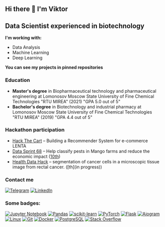 ## Hi there 👋 I'm Viktor
## Data Scientist experienced in biotechnology
**I'm working with:**
 - Data Analysis
 - Machine Learning
 - Deep Learning
 
**You can see my projects in pinned repositories**

### Education 
- **Master's degree** in Biopharmaceutical technology and pharmaceutical engineering at Lomonosov Moscow State University of Fine Chemical Technologies "RTU MIREA" (2021) "GPA 5.0 out of 5"
- **Bachelor's degree** in Biotechnology and industrial pharmacy at Lomonosov Moscow State University of Fine Chemical Technologies "RTU MIREA" (2019) "GPA 4.4 out of 5"


### Hackathon participation 
- [Hack The Cart](https://apply.hackthecart.ru/) – Building a Recommender System for e-commerce LENTA
- [Data Sprint 68](https://dphi.tech/challenges/data-sprint-68-world-data-league-external-competition/200/overview/about) – Help classify pests in Mango farms and reduce the economic impact ([10th](https://dphi.tech/challenges/data-sprint-68-world-data-league-external-competition/200/leaderboard/practice/))
- [Health Data Hack](https://codenrock.com/contests/hackhealth#/discussions/336) – segmentation of cancer cells in a microscopic tissue image from rectal cancer.  ([th](in progress))


### Contact me 
[![Telegram](https://img.shields.io/badge/Telegram-2CA5E0?style=for-the-badge&logo=telegram&logoColor=white)](https://t.me/vikerkiker)
[![LinkedIn](https://img.shields.io/badge/linkedin-%230077B5.svg?style=for-the-badge&logo=linkedin&logoColor=white)](https://www.linkedin.com/in/viktor-kuvshinov-9b5977221/)


### Some badges:
[![Jupyter Notebook](https://img.shields.io/badge/jupyter-%23FA0F00.svg?style=for-the-badge&logo=jupyter&logoColor=white)](https://jupyter.org)
[![Pandas](https://img.shields.io/badge/pandas-%23150458.svg?style=for-the-badge&logo=pandas&logoColor=white)](https://pandas.pydata.org)
[![scikit-learn](https://img.shields.io/badge/scikit--learn-%23F7931E.svg?style=for-the-badge&logo=scikit-learn&logoColor=white)](https://scikit-learn.org/)
[![PyTorch](https://img.shields.io/badge/pytorch-%23D00000.svg?style=for-the-badge&logo=pytorch&logoColor=white)](https://pytorch.org/)
[![Flask](https://img.shields.io/badge/flask-%23000.svg?style=for-the-badge&logo=flask&logoColor=white)](https://flask.palletsprojects.com/en/2.0.x/)
[![Aiogram](https://img.shields.io/badge/Aiogram-2CA5E0?style=for-the-badge&logo=telegram&logoColor=white)](https://docs.aiogram.dev/)
[![Linux](https://img.shields.io/badge/Linux-FCC624?style=for-the-badge&logo=linux&logoColor=black)](https://www.kernel.org)
[![Git](https://img.shields.io/badge/git-%23F05033.svg?style=for-the-badge&logo=git&logoColor=white)](https://git-scm.com)
[![Docker](https://img.shields.io/badge/docker-%230db7ed.svg?style=for-the-badge&logo=docker&logoColor=white)](https://www.docker.com)
[![PostgreSQL](https://img.shields.io/badge/postgres-%23316192.svg?style=for-the-badge&logo=postgresql&logoColor=white)](https://www.postgresql.org)
[![Stack Overflow](https://img.shields.io/badge/-Stackoverflow-FE7A16?style=for-the-badge&logo=stack-overflow&logoColor=white)](https://stackoverflow.com)
